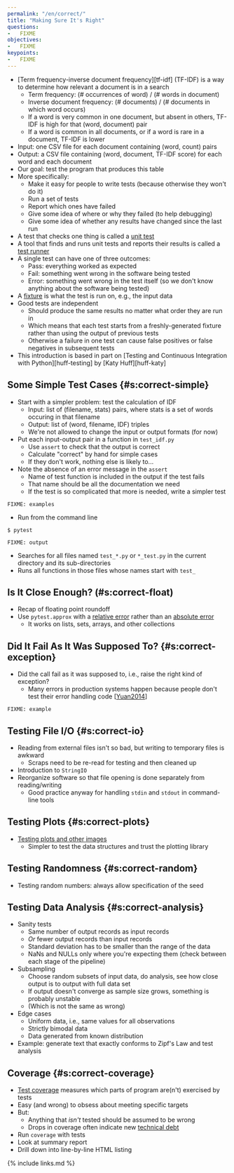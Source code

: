 ```yaml
---
permalink: "/en/correct/"
title: "Making Sure It's Right"
questions:
-   FIXME
objectives:
-   FIXME
keypoints:
-   FIXME
---
```


-   [Term frequency-inverse document frequency][tf-idf] (TF-IDF) is a way to determine how relevant a document is in a search
    -   Term frequency: (# occurrences of word) / (# words in document)
    -   Inverse document frequency: (# documents) / (# documents in which word occurs)
    -   If a word is very common in one document, but absent in others, TF-IDF is high for that (word, document) pair
    -   If a word is common in all documents, or if a word is rare in a document, TF-IDF is lower
-   Input: one CSV file for each document containing (word, count) pairs
-   Output: a CSV file containing (word, document, TF-IDF score) for each word and each document
-   Our goal: test the program that produces this table
-   More specifically:
    -   Make it easy for people to write tests (because otherwise they won't do it)
    -   Run a set of tests
    -   Report which ones have failed
    -   Give some idea of where or why they failed (to help debugging)
    -   Give some idea of whether any results have changed since the last run
-   A test that checks one thing is called a [unit test](#g:unit-test)
-   A tool that finds and runs unit tests and reports their results is called a [test runner](#g:test-runner)
-   A single test can have one of three outcomes:
    -   Pass: everything worked as expected
    -   Fail: something went wrong in the software being tested
    -   Error: something went wrong in the test itself (so we don't know anything about the software being tested)
-   A [fixture](#g:fixture) is what the test is run on, e.g., the input data
-   Good tests are independent
    -   Should produce the same results no matter what order they are run in
    -   Which means that each test starts from a freshly-generated fixture rather than using the output of previous tests
    -   Otherwise a failure in one test can cause false positives or false negatives in subsequent tests
-   This introduction is based in part on [Testing and Continuous Integration with Python][huff-testing] by [Katy Huff][huff-katy]

## Some Simple Test Cases {#s:correct-simple}

-   Start with a simpler problem: test the calculation of IDF
    -   Input: list of (filename, stats) pairs, where stats is a set of words occuring in that filename
    -   Output: list of (word, filename, IDF) triples
    -   We're not allowed to change the input or output formats (for now)
-   Put each input-output pair in a function in `test_idf.py`
    -   Use `assert` to check that the output is correct
    -   Calculate "correct" by hand for simple cases
    -   If they don't work, nothing else is likely to...
-   Note the absence of an error message in the `assert`
    -   Name of test function is included in the output if the test fails
    -   That name should be all the documentation we need
    -   If the test is so complicated that more is needed, write a simpler test

```
FIXME: examples
```

-   Run from the command line

```
$ pytest
```
```
FIXME: output
```

-   Searches for all files named `test_*.py` or `*_test.py` in the current directory and its sub-directories
-   Runs all functions in those files whose names start with `test_`

## Is It Close Enough? (#s:correct-float)

-   Recap of floating point roundoff
-   Use `pytest.approx` with a [relative error](#g:relative-error) rather than an [absolute error](#g:absolute-error)
    -   It works on lists, sets, arrays, and other collections

## Did It Fail As It Was Supposed To? {#s:correct-exception}

-   Did the call fail as it was supposed to, i.e., raise the right kind of exception?
    -   Many errors in production systems happen because people don't test their error handling code [[Yuan2014](#CITE)]

```
FIXME: example
```

## Testing File I/O {#s:correct-io}

-   Reading from external files isn't so bad, but writing to temporary files is awkward
    -   Scraps need to be re-read for testing and then cleaned up
-   Introduction to `StringIO`
-   Reorganize software so that file opening is done separately from reading/writing
    -   Good practice anyway for handling `stdin` and `stdout` in command-line tools

## Testing Plots {#s:correct-plots}

-   [Testing plots and other images](https://github.com/matplotlib/pytest-mpl)
    -   Simpler to test the data structures and trust the plotting library

## Testing Randomness {#s:correct-random}

-   Testing random numbers: always allow specification of the seed

## Testing Data Analysis {#s:correct-analysis}

-   Sanity tests
    -   Same number of output records as input records
    -   *Or* fewer output records than input records
    -   Standard deviation has to be smaller than the range of the data
    -   NaNs and NULLs only where you're expecting them (check between each stage of the pipeline)
-   Subsampling
    -   Choose random subsets of input data, do analysis, see how close output is to output with full data set
    -   If output doesn't converge as sample size grows, something is probably unstable
    -   (Which is not the same as wrong)
-   Edge cases
    -   Uniform data, i.e., same values for all observations
    -   Strictly bimodal data
    -   Data generated from known distribution
-   Example: generate text that exactly conforms to Zipf's Law and test analysis

## Coverage {#s:correct-coverage}

-   [Test coverage](#g:test-coverage) measures which parts of program are(n't) exercised by tests
-   Easy (and wrong) to obsess about meeting specific targets
-   But:
    -   Anything that *isn't* tested should be assumed to be wrong
    -   Drops in coverage often indicate new [technical debt](#g:technical-debt)
-   Run `coverage` with tests
-   Look at summary report
-   Drill down into line-by-line HTML listing

{% include links.md %}
